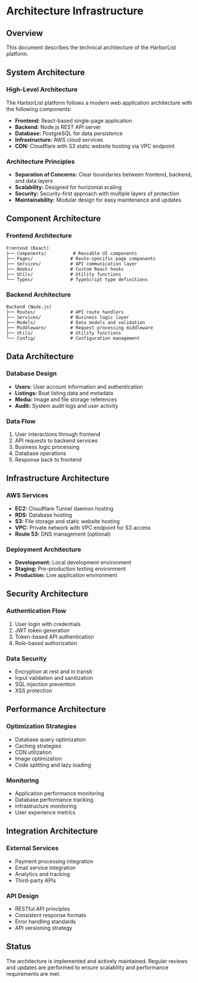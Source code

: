 # Architecture Infrastructure

## Overview

This document describes the technical architecture of the HarborList platform.

## System Architecture

### High-Level Architecture

The HarborList platform follows a modern web application architecture with the following components:

- **Frontend:** React-based single-page application
- **Backend:** Node.js REST API server
- **Database:** PostgreSQL for data persistence
- **Infrastructure:** AWS cloud services
- **CDN:** Cloudflare with S3 static website hosting via VPC endpoint

### Architecture Principles

- **Separation of Concerns:** Clear boundaries between frontend, backend, and data layers
- **Scalability:** Designed for horizontal scaling
- **Security:** Security-first approach with multiple layers of protection
- **Maintainability:** Modular design for easy maintenance and updates

## Component Architecture

### Frontend Architecture

```
Frontend (React)
├── Components/          # Reusable UI components
├── Pages/              # Route-specific page components
├── Services/           # API communication layer
├── Hooks/              # Custom React hooks
├── Utils/              # Utility functions
└── Types/              # TypeScript type definitions
```

### Backend Architecture

```
Backend (Node.js)
├── Routes/             # API route handlers
├── Services/           # Business logic layer
├── Models/             # Data models and validation
├── Middleware/         # Request processing middleware
├── Utils/              # Utility functions
└── Config/             # Configuration management
```

## Data Architecture

### Database Design

- **Users:** User account information and authentication
- **Listings:** Boat listing data and metadata
- **Media:** Image and file storage references
- **Audit:** System audit logs and user activity

### Data Flow

1. User interactions through frontend
2. API requests to backend services
3. Business logic processing
4. Database operations
5. Response back to frontend

## Infrastructure Architecture

### AWS Services

- **EC2:** Cloudflare Tunnel daemon hosting
- **RDS:** Database hosting
- **S3:** File storage and static website hosting
- **VPC:** Private network with VPC endpoint for S3 access
- **Route 53:** DNS management (optional)

### Deployment Architecture

- **Development:** Local development environment
- **Staging:** Pre-production testing environment
- **Production:** Live application environment

## Security Architecture

### Authentication Flow
1. User login with credentials
2. JWT token generation
3. Token-based API authentication
4. Role-based authorization

### Data Security
- Encryption at rest and in transit
- Input validation and sanitization
- SQL injection prevention
- XSS protection

## Performance Architecture

### Optimization Strategies
- Database query optimization
- Caching strategies
- CDN utilization
- Image optimization
- Code splitting and lazy loading

### Monitoring
- Application performance monitoring
- Database performance tracking
- Infrastructure monitoring
- User experience metrics

## Integration Architecture

### External Services
- Payment processing integration
- Email service integration
- Analytics and tracking
- Third-party APIs

### API Design
- RESTful API principles
- Consistent response formats
- Error handling standards
- API versioning strategy

## Status

The architecture is implemented and actively maintained. Regular reviews and updates are performed to ensure scalability and performance requirements are met.
